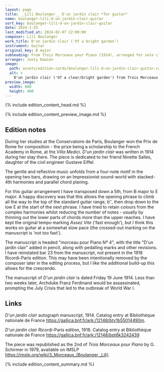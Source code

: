 ```yaml
---
layout: page
title: __Lili Boulanger__ D'un jardin clair *for guitar*
name: boulanger-lili-d-un-jardin-clair-guitar
sort_key: boulanger-lili-d-un-jardin-clair-guitar
date: 2024-1-25
last_modified_at: 2024-02-07 22:00:00
composer: Lili Boulanger
work_title: D'un jardin clair ('Of a bright garden')
instrument: Guitar
original_key: B major
subheading: From Trois Morceaux pour Piano (1914), arranged for solo classical guitar. A succinct impressionistic piece, capturing a vivid moment in time.
arranger: Jonty Dawson
image:
  path: assets/edition-cards/boulanger-lili-d-un-jardin-clair-guitar.card.jpg
  alt: >
    D'un jardin clair ('Of a clear/bright garden') from Trois Morceaux pour Piano by Lili Boulanger, arranged for classical guitar by Jonty Dawson.
preview_image:
  width: 800
  height: 400
---
```


{% include edition_content_head.md %}
<!--more-->
{% include edition_content_preview_image.md %}

## Edition notes

During her studies at the Conservatoire de Paris, Boulanger won the Prix de Rome for composition - the prize being a scholarship to the French Academy in Rome, at the *Villa Medici*. *D'un jardin clair* was written in 1914 during her stay there. The piece is dedicated to her friend Ninette Salles, daughter of the civil engineer Gustave Eiffel.

The gentle and reflective music unfolds from a four-note motif in the opening two bars, drawing on an Impressionist sound-world with stacked-4th harmonies and parallel chord planing.

For this guitar arrangement I have transposed down a 5th, from B major to E major. A happy discovery was that this allows the opening phrase to climb all the way to the top of the standard guitar range, b″, then drop down to the low E at the start of the next phrase. I have tried to retain colours from the complex harmonies whilst reducing the number of notes - usually by thinning out the lower parts of chords more than the upper reaches. I have kept the original tempo marking *Assez Vite* ('fast enough'), but I think this works on guitar at a somewhat slow pace (the crossed-out marking on the manuscript is 'not too fast').

The manuscript is headed "morceau pour Piano Nº 4", with the title "D'un jardin clair" added in pencil, along with pedalling marks and other revisions. I have reinstated bar 23 from the manuscript, not present in the 1918 Ricordi-Paris edition. This may have been intentionally removed by the composer later in the editing process, but I like the additional build-up this allows for the crescendo.

The manuscript of *D'un jardin clair* is dated Friday 19 June 1914. Less than two weeks later, Archduke Franz Ferdinand would be assassinated, prompting the July Crisis that led to the outbreak of World War I.


## Links

*D'un jardin clair* autograph manuscript, 1914. Catalog entry at Bibliothèque nationale de France <https://gallica.bnf.fr/ark:/12148/btv1b55014490m>.

*D'un jardin clair* Ricordi-Paris edition, 1918. Catalog entry at Bibliothèque nationale de France <https://gallica.bnf.fr/ark:/12148/bpt6k3242439>

The piece was republished as the 2nd of *Trois Morceaux pour Piano* by G. Schirmer in 1979, available on IMSLP <https://imslp.org/wiki/3_Morceaux_(Boulanger,_Lili)>.


{% include edition_content_summary.md %}